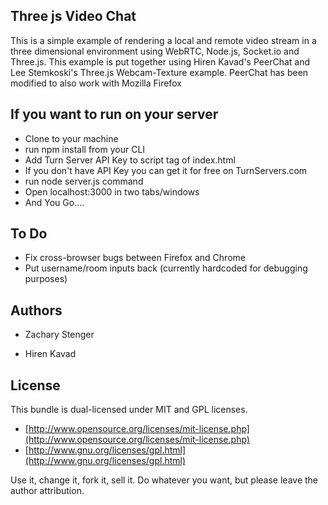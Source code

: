 ## Three js Video Chat

This is a simple example of rendering a local and remote video stream in a three dimensional environment using WebRTC, Node.js, Socket.io and Three.js.
This example is put together using Hiren Kavad's PeerChat and Lee Stemkoski's Three.js Webcam-Texture example. PeerChat has been modified to also work with Mozilla Firefox


## If you want to run on your server

  - Clone to your machine
  - run npm install from your CLI
  - Add Turn Server API Key to script tag of index.html
  - If you don't have API Key you can get it for free on TurnServers.com
  - run node server.js command
  - Open localhost:3000 in two tabs/windows
  - And You Go....

## To Do

* Fix cross-browser bugs between Firefox and Chrome
* Put username/room inputs back (currently hardcoded for debugging purposes)

## Authors

* Zachary Stenger

* Hiren Kavad

## License

This bundle is dual-licensed under MIT and GPL licenses.

* [http://www.opensource.org/licenses/mit-license.php](http://www.opensource.org/licenses/mit-license.php)
* [http://www.gnu.org/licenses/gpl.html](http://www.gnu.org/licenses/gpl.html)

Use it, change it, fork it, sell it. Do whatever you want, but please leave the author attribution.

